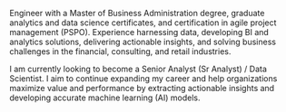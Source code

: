 Engineer with a Master of Business Administration degree, graduate analytics and data science certificates, and certification in agile project management (PSPO). Experience harnessing data, developing BI and analytics solutions, delivering actionable insights, and solving business challenges in the financial, consulting, and retail industries.


I am currently looking to become a Senior Analyst (Sr Analyst) / Data Scientist. I aim to continue expanding my career and help organizations maximize value and performance by extracting actionable insights and developing accurate machine learning (AI) models. 

<!---
LeslieLopezE/LeslieLopezE is a ✨ special ✨ repository because its `README.md` (this file) appears on your GitHub profile.
You can click the Preview link to take a look at your changes.
--->
